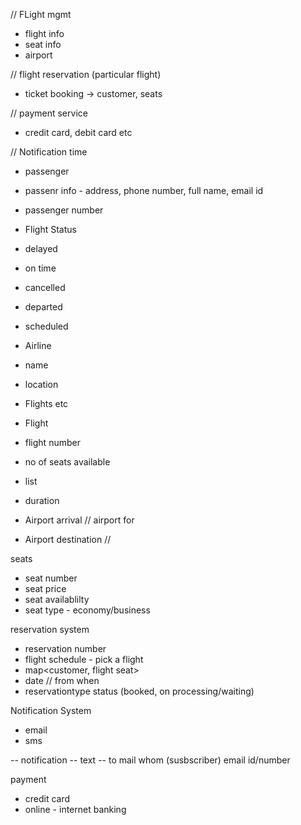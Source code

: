 <!-- - Airport
- Gates (Destination Arrival)
-  -->

// FLight mgmt
- flight info
- seat info
- airport

// flight reservation (particular flight)
- ticket booking -> customer, seats

// payment service
- credit card, debit card etc

// Notification time

- passenger
- passenr info - address, phone number, full name, email id
- passenger number

- Flight Status
- delayed
- on time
- cancelled
- departed
- scheduled

- Airline
- name
- location
- Flights<flights> <indigo-lko to CCN> etc

- Flight
- flight number
- no of seats available
- list <seats>
- duration
- Airport arrival // airport for 
- Airport destination //

seats
- seat number
- seat price
- seat availablilty
- seat type - economy/business

reservation system
- reservation number
- flight schedule - pick a flight
- map<customer, flight seat>
- date // from when
- reservationtype status (booked, on processing/waiting)

Notification System
- email
- sms

-- notification
-- text
-- to mail whom (susbscriber) email id/number

payment
- credit card
- online - internet banking




